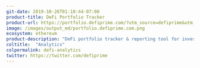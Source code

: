 ```yaml
---
git-date: 2019-10-26T01:10:44-07:00
product-title: DeFi Portfolio Tracker
product-url: https://portfolio.defiprime.com/?utm_source=defiprime&utm_medium=link&utm_campaign=featured
image: /images/output_md/portfolio.defiprime.com.png
ecosystem: ethereum
product-description: "DeFi portfolio tracker & reporting tool for investors: decentralized finance holdings, trades, stats, APR performance, and history."
coltitle:  "Analytics"
colpermalink: defi-analytics
twitter: https://twitter.com/defiprime
---
```

